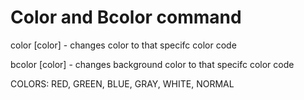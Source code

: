 # Color and Bcolor command

color [color] 
    - changes color to that specifc color code
    
bcolor [color] 
    - changes background color to that specifc color code
     
    

COLORS: RED, GREEN, BLUE, GRAY, WHITE, NORMAL